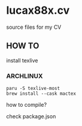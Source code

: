 # lucax88x.cv

source files for my CV

## HOW TO

install texlive

### ARCHLINUX

```shell
paru -S texlive-most
brew install --cask mactex
```

how to compile?

check package.json
